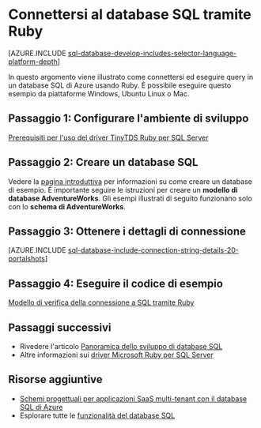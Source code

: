 <properties
	pageTitle="Connettersi al database SQL tramite Ruby | Microsoft Azure"
	description="Specificare un esempio di codice Ruby che è possibile eseguire per connettersi al database SQL di Azure."
	services="sql-database"
	documentationCenter=""
	authors="ajlam"
	manager="jhubbard"
	editor=""/> 


<tags
	ms.service="sql-database"
	ms.workload="drivers"
	ms.tgt_pltfrm="na"
	ms.devlang="ruby"
	ms.topic="article"
	ms.date="09/16/2016"
	ms.author="andrela"/> 


# Connettersi al database SQL tramite Ruby 

[AZURE.INCLUDE [sql-database-develop-includes-selector-language-platform-depth](../../includes/sql-database-develop-includes-selector-language-platform-depth.md)]

In questo argomento viene illustrato come connettersi ed eseguire query in un database SQL di Azure usando Ruby. È possibile eseguire questo esempio da piattaforme Windows, Ubuntu Linux o Mac.

## Passaggio 1: Configurare l'ambiente di sviluppo

[Prerequisiti per l'uso del driver TinyTDS Ruby per SQL Server](https://msdn.microsoft.com/library/mt711041.aspx)

## Passaggio 2: Creare un database SQL

Vedere la [pagina introduttiva](sql-database-get-started.md) per informazioni su come creare un database di esempio. È importante seguire le istruzioni per creare un **modello di database AdventureWorks**. Gli esempi illustrati di seguito funzionano solo con lo **schema di AdventureWorks**.

## Passaggio 3: Ottenere i dettagli di connessione

[AZURE.INCLUDE [sql-database-include-connection-string-details-20-portalshots](../../includes/sql-database-include-connection-string-details-20-portalshots.md)]

## Passaggio 4: Eseguire il codice di esempio

[Modello di verifica della connessione a SQL tramite Ruby](http://msdn.microsoft.com/library/mt715797.aspx)

## Passaggi successivi

* Rivedere l'articolo [Panoramica dello sviluppo di database SQL](sql-database-develop-overview.md)
* Altre informazioni sui [driver Microsoft Ruby per SQL Server](https://msdn.microsoft.com/library/mt691981.aspx)

## Risorse aggiuntive 

* [Schemi progettuali per applicazioni SaaS multi-tenant con il database SQL di Azure](sql-database-design-patterns-multi-tenancy-saas-applications.md)
* Esplorare tutte le [funzionalità del database SQL](https://azure.microsoft.com/services/sql-database/)

<!---HONumber=AcomDC_0921_2016-->